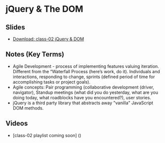# jQuery & The DOM

## Slides

- [Download: class-02 jQuery & DOM](https://github.com/codefellows/seattle-301d3/files/217499/301.-.DOM.jQuery.pdf)

##  Notes (Key Terms)

- Agile Development - process of implementing features valuing iteration. Different from the “Waterfall Process (here’s work, do it). Individuals and interactions, responding to change, sprints (defined period of time for accomplishing tasks or project goals). 
- Agile concepts: Pair programming (collaborative development (driver, navigator), Standup meetings (what did you do yesterday, what are you doing today, what roadblocks have you encountered?), user stories.
- jQuery is a third party library that abstracts away "vanilla" JavaScript DOM methods.

## Videos

- [class-02 playlist coming soon] ()
